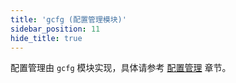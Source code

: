 ```yaml
---
title: 'gcfg (配置管理模块)'
sidebar_position: 11
hide_title: true
---
```


配置管理由 `gcfg` 模块实现，具体请参考 [配置管理](../../1-核心组件/2-配置管理/2-配置管理.md) 章节。